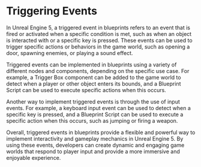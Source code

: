 # Triggering Events

<p class="speechify-inbox-player" data-speechify-highlight="true">In Unreal Engine 5, a triggered event in blueprints refers to an event that is fired or activated when a specific condition is met, such as when an object is interacted with or a specific key is pressed. These events can be used to trigger specific actions or behaviors in the game world, such as opening a door, spawning enemies, or playing a sound effect.</p>
<p class="speechify-inbox-player">Triggered events can be implemented in blueprints using a variety of different nodes and components, depending on the specific use case. For example, a Trigger Box component can be added to the game world to detect when a player or other object enters its bounds, and a Blueprint Script can be used to execute specific actions when this occurs.</p>
<p class="speechify-inbox-player">Another way to implement triggered events is through the use of input events. For example, a keyboard input event can be used to detect when a specific key is pressed, and a Blueprint Script can be used to execute a specific action when this occurs, such as jumping or firing a weapon.</p>
<p class="speechify-inbox-player">Overall, triggered events in blueprints provide a flexible and powerful way to implement interactivity and gameplay mechanics in Unreal Engine 5. By using these events, developers can create dynamic and engaging game worlds that respond to player input and provide a more immersive and enjoyable experience.</p>